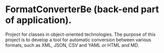 # FormatConverterBe (back-end part of application).
Project for classes in object-oriented technologies. The purpose of this project is to develop a tool for automatic conversion between various formats, such as XML, JSON, CSV and YAML or HTML and MD.
